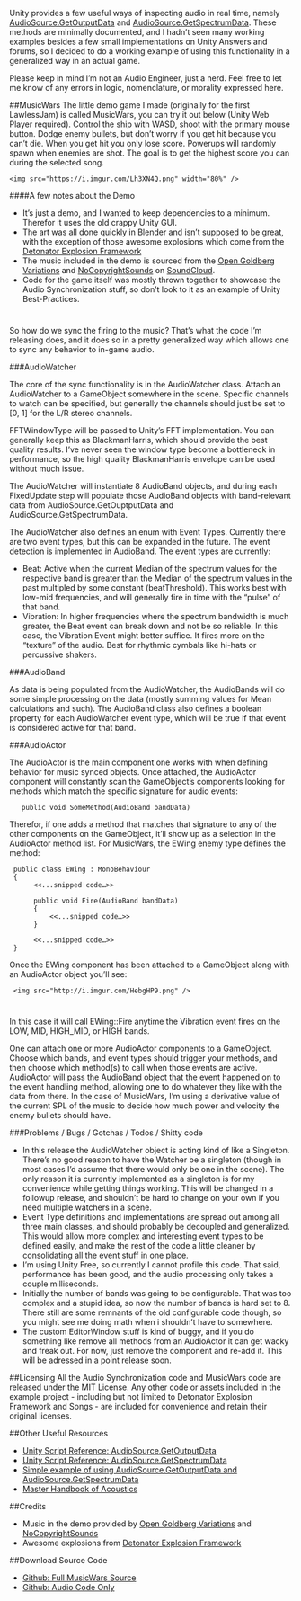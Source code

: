 Unity provides a few useful ways of inspecting audio in real time, namely [AudioSource.GetOutputData](http://docs.unity3d.com/ScriptReference/AudioSource.GetOutputData.html) and [AudioSource.GetSpectrumData](http://docs.unity3d.com/ScriptReference/AudioSource.GetSpectrumData.html).  These methods are minimally documented, and I hadn’t seen many working examples besides a few small implementations on Unity Answers and forums, so I decided to do a working example of using this functionality in a generalized way in an actual game.  

Please keep in mind I’m not an Audio Engineer, just a nerd.  Feel free to let me know of any errors in logic, nomenclature, or morality expressed here.  


##MusicWars
The little demo game I made (originally for the first LawlessJam) is called MusicWars, you can try it out below (Unity Web Player required).  Control the ship with WASD, shoot with the primary mouse button.  Dodge enemy bullets, but don’t worry if you get hit because you can’t die.  When you get hit you only lose score.  Powerups will randomly spawn when enemies are shot.  The goal is to get the highest score you can during the selected song.  

    <img src="https://i.imgur.com/Lh3XN4Q.png" width="80%" />

####A few notes about the Demo
* It’s just a demo, and I wanted to keep dependencies to a minimum.  Therefor it uses the old crappy Unity GUI.
* The art was all done quickly in Blender and isn’t supposed to be great, with the exception of those awesome explosions which come from the [Detonator Explosion Framework](http://u3d.as/content/ben-throop/detonator-explosion-framework/1qK)
* The music included in the demo is sourced from the [Open Goldberg Variations](http://www.opengoldbergvariations.org/) and [NoCopyrightSounds](https://soundcloud.com/nocopyrightsounds) on [SoundCloud](http://soundcloud.com).  
* Code for the game itself was mostly thrown together to showcase the Audio Synchronization stuff, so don’t look to it as an example of Unity Best-Practices.  
# 

So how do we sync the firing to the music?  That’s what the code I’m releasing does, and it does so in a pretty generalized way which allows one to sync any behavior to in-game audio.

###AudioWatcher   

The core of the sync functionality is in the AudioWatcher class.  Attach an AudioWatcher to a GameObject somewhere in the scene.  Specific channels to watch can be specified, but generally the channels should just be set to [0, 1] for the L/R stereo channels. 

FFTWindowType will be passed to Unity’s FFT implementation.  You can generally keep this as BlackmanHarris, which should provide the best quality results.  I’ve never seen the window type become a bottleneck in performance, so the high quality BlackmanHarris envelope can be used without much issue.

The AudioWatcher will instantiate 8 AudioBand objects, and during each FixedUpdate step  will populate those AudioBand objects with band-relevant data from AudioSource.GetOuptputData and AudioSource.GetSpectrumData.  

The AudioWatcher also defines an enum with Event Types.  Currently there are two event types, but this can be expanded in the future.  The event detection is implemented in AudioBand.  The event types are currently:

* Beat: Active when the current Median of the spectrum values for the respective band is greater than the Median of the spectrum values in the past multipled by some constant (beatThreshold).   This works best with low-mid frequencies, and will generally fire in time with the “pulse” of that band.
* Vibration: In higher frequencies where the spectrum bandwidth is much greater, the Beat event can break down and not be so reliable.  In this case, the Vibration Event might better suffice.  It fires more on the “texture” of the audio.  Best for rhythmic cymbals like hi-hats or percussive shakers.  

###AudioBand

As data is being populated from the AudioWatcher, the AudioBands will do some simple processing on the data (mostly summing values for Mean calculations and such).  The AudioBand class also defines a boolean property for each AudioWatcher event type, which will be true if that event is considered active for that band.  

###AudioActor

The AudioActor is the main component one works with when defining behavior for music synced objects.  Once attached, the AudioActor component will constantly scan the GameObject’s components looking for methods which match the specific signature for audio events:  

       public void SomeMethod(AudioBand bandData)

Therefor, if one adds a method that matches that signature to any of the other components on the GameObject, it’ll show up as a selection in the AudioActor method list.  For MusicWars, the EWing enemy type defines the method: 

     public class EWing : MonoBehaviour 
     {
          <<...snipped code…>>

          public void Fire(AudioBand bandData)
          {
              <<...snipped code…>>
          }

          <<...snipped code…>>
     }


Once the EWing component has been attached to a GameObject along with an AudioActor object you’ll see:

     <img src="http://i.imgur.com/HebgHP9.png" />

# 
In this case it will call EWing::Fire anytime the Vibration event fires on the LOW, MID, HIGH_MID, or HIGH bands.  

One can attach one or more AudioActor components to a GameObject.  Choose which bands, and event types should trigger your methods, and then choose which method(s) to call when those events are active.  AudioActor will pass the AudioBand object that the event happened on to the event handling method, allowing one to do whatever they like with the data from there.  In the case of MusicWars, I’m using a derivative value of the current SPL of the music to decide how much power and velocity the enemy bullets should have.  

###Problems / Bugs / Gotchas / Todos / Shitty code
* In this release the AudioWatcher object is acting kind of like a Singleton.  There’s no good reason to have the Watcher be a singleton (though in most cases I’d assume that there would only be one in the scene).  The only reason it is currently implemented as a singleton is for my convenience while getting things working.  This will be changed in a followup release, and shouldn’t be hard to change on your own if you need multiple watchers in a scene.
* Event Type definitions and implementations are spread out among all three main classes, and should probably be decoupled and generalized.  This would allow more complex and interesting event types to be defined easily, and make the rest of the code a little cleaner by consolidating all the event stuff in one place.
* I’m using Unity Free, so currently I cannot profile this code.  That said, performance has been good, and the audio processing only takes a couple milliseconds.  
* Initially the number of bands was going to be configurable.  That was too complex and a stupid idea, so now the number of bands is hard set to 8.  There still are some remnants of the old configurable code though, so you might see me doing math when i shouldn’t have to somewhere.  
* The custom EditorWindow stuff is kind of buggy, and if you do something like remove all methods from an AudioActor it can get wacky and freak out.  For now, just remove the component and re-add it.  This will be adressed in a point release soon.  

##Licensing 
All the Audio Synchronization code and MusicWars code are released under the MIT License.  Any other code or assets included in the example project - including but not limited to Detonator Explosion Framework and Songs - are included for convenience and retain their original licenses.  

##Other Useful Resources
* [Unity Script Reference: AudioSource.GetOutputData](http://docs.unity3d.com/ScriptReference/AudioSource.GetOutputData.html)
* [Unity Script Reference: AudioSource.GetSpectrumData](http://docs.unity3d.com/ScriptReference/AudioSource.GetSpectrumData.html)
* [Simple example of using AudioSource.GetOutputData and AudioSource.GetSpectrumData](http://answers.unity3d.com/questions/157940/getoutputdata-and-getspectrumdata-they-represent-t.html)
* [Master Handbook of Acoustics](http://www.amazon.com/Master-Handbook-Acoustics-Alton-Everest/dp/0071603328?tag=donations09-20)

##Credits
* Music in the demo provided by [Open Goldberg Variations](http://www.opengoldbergvariations.org/) and [NoCopyrightSounds](https://soundcloud.com/nocopyrightsounds) 
* Awesome explosions from [Detonator Explosion Framework](http://u3d.as/content/ben-throop/detonator-explosion-framework/1qK)

##Download Source Code
* [Github: Full MusicWars Source](https://github.com/NuclearHorseStudios/MusicWars)
* [Github: Audio Code Only](https://github.com/NuclearHorseStudios/UnityAudioSync)